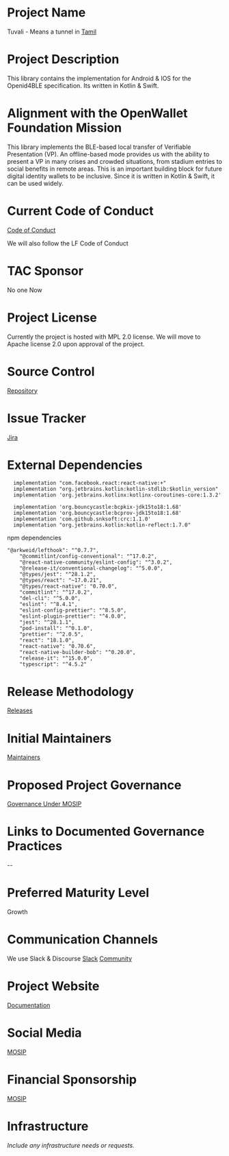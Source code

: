 # Project Name
Tuvali - Means a tunnel in [Tamil](https://en.wikipedia.org/wiki/Tamil_language)

# Project Description
This library contains the implementation for Android & IOS for the Openid4BLE specification. Its written in Kotlin & Swift.

# Alignment with the OpenWallet Foundation Mission
This library implements the BLE-based local transfer of Verifiable Presentation (VP). An offline-based mode provides us with the ability to present a VP in many crises and crowded situations, from stadium entries to social benefits in remote areas. This is an important building block for future digital identity wallets to be inclusive. Since it is written in Kotlin & Swift, it can be used widely.

# Current Code of Conduct
[Code of Conduct](https://docs.mosip.io/1.2.0/community/code-of-conduct)

We will also follow the LF Code of Conduct

# TAC Sponsor
No one Now

# Project License
Currently the project is hosted with MPL 2.0 license. We will move to Apache license 2.0 upon approval of the project. 

# Source Control
[Repository](https://github.com/mosip/tuvali)

# Issue Tracker
[Jira](https://mosip.atlassian.net/issues/?jql=labels%20%3D%20%22BLE%22)

# External Dependencies
```
  implementation "com.facebook.react:react-native:+"
  implementation "org.jetbrains.kotlin:kotlin-stdlib:$kotlin_version"
  implementation 'org.jetbrains.kotlinx:kotlinx-coroutines-core:1.3.2'

  implementation 'org.bouncycastle:bcpkix-jdk15to18:1.68'
  implementation 'org.bouncycastle:bcprov-jdk15to18:1.68'
  implementation 'com.github.snksoft:crc:1.1.0'
  implementation "org.jetbrains.kotlin:kotlin-reflect:1.7.0"
```
npm dependencies

```
"@arkweid/lefthook": "^0.7.7",
    "@commitlint/config-conventional": "^17.0.2",
    "@react-native-community/eslint-config": "^3.0.2",
    "@release-it/conventional-changelog": "^5.0.0",
    "@types/jest": "^28.1.2",
    "@types/react": "~17.0.21",
    "@types/react-native": "0.70.0",
    "commitlint": "^17.0.2",
    "del-cli": "^5.0.0",
    "eslint": "^8.4.1",
    "eslint-config-prettier": "^8.5.0",
    "eslint-plugin-prettier": "^4.0.0",
    "jest": "^28.1.1",
    "pod-install": "^0.1.0",
    "prettier": "^2.0.5",
    "react": "18.1.0",
    "react-native": "0.70.6",
    "react-native-builder-bob": "^0.20.0",
    "release-it": "^15.0.0",
    "typescript": "^4.5.2"
```

# Release Methodology
[Releases](https://github.com/mosip/tuvali/releases)

# Initial Maintainers
[Maintainers](https://github.com/mosip/tuvali/blob/master/MAINTAINERS.md)

# Proposed Project Governance
[Governance Under MOSIP](https://www.mosip.io/governance.php)

# Links to Documented Governance Practices
--

# Preferred Maturity Level
Growth

# Communication Channels
We use Slack & Discourse
[Slack](HTTP://mosip-team.slack.com)
[Community](https://community.mosip.io/)

# Project Website
[Documentation](https://docs.mosip.io/inji/tuvali)

# Social Media
[MOSIP](https://www.linkedin.com/company/mosip-project/?originalSubdomain=in)

# Financial Sponsorship
[MOSIP](https://www.mosip.io/)

# Infrastructure
_Include any infrastructure needs or requests._
